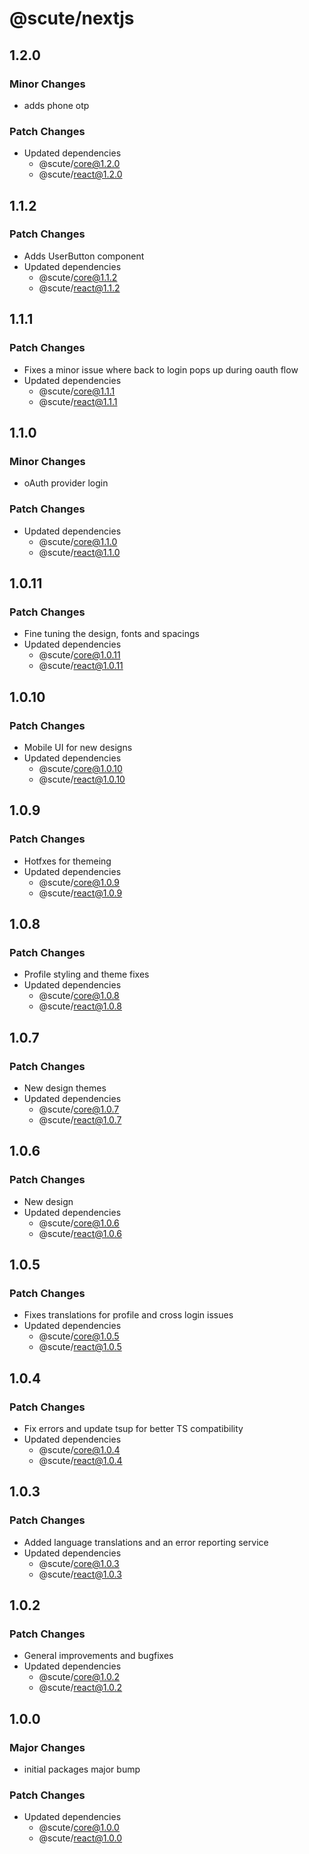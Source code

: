 # @scute/nextjs

## 1.2.0

### Minor Changes

- adds phone otp

### Patch Changes

- Updated dependencies
  - @scute/core@1.2.0
  - @scute/react@1.2.0

## 1.1.2

### Patch Changes

- Adds UserButton component
- Updated dependencies
  - @scute/core@1.1.2
  - @scute/react@1.1.2

## 1.1.1

### Patch Changes

- Fixes a minor issue where back to login pops up during oauth flow
- Updated dependencies
  - @scute/core@1.1.1
  - @scute/react@1.1.1

## 1.1.0

### Minor Changes

- oAuth provider login

### Patch Changes

- Updated dependencies
  - @scute/core@1.1.0
  - @scute/react@1.1.0

## 1.0.11

### Patch Changes

- Fine tuning the design, fonts and spacings
- Updated dependencies
  - @scute/core@1.0.11
  - @scute/react@1.0.11

## 1.0.10

### Patch Changes

- Mobile UI for new designs
- Updated dependencies
  - @scute/core@1.0.10
  - @scute/react@1.0.10

## 1.0.9

### Patch Changes

- Hotfxes for themeing
- Updated dependencies
  - @scute/core@1.0.9
  - @scute/react@1.0.9

## 1.0.8

### Patch Changes

- Profile styling and theme fixes
- Updated dependencies
  - @scute/core@1.0.8
  - @scute/react@1.0.8

## 1.0.7

### Patch Changes

- New design themes
- Updated dependencies
  - @scute/core@1.0.7
  - @scute/react@1.0.7

## 1.0.6

### Patch Changes

- New design
- Updated dependencies
  - @scute/core@1.0.6
  - @scute/react@1.0.6

## 1.0.5

### Patch Changes

- Fixes translations for profile and cross login issues
- Updated dependencies
  - @scute/core@1.0.5
  - @scute/react@1.0.5

## 1.0.4

### Patch Changes

- Fix errors and update tsup for better TS compatibility
- Updated dependencies
  - @scute/core@1.0.4
  - @scute/react@1.0.4

## 1.0.3

### Patch Changes

- Added language translations and an error reporting service
- Updated dependencies
  - @scute/core@1.0.3
  - @scute/react@1.0.3

## 1.0.2

### Patch Changes

- General improvements and bugfixes
- Updated dependencies
  - @scute/core@1.0.2
  - @scute/react@1.0.2

## 1.0.0

### Major Changes

- initial packages major bump

### Patch Changes

- Updated dependencies
  - @scute/core@1.0.0
  - @scute/react@1.0.0
